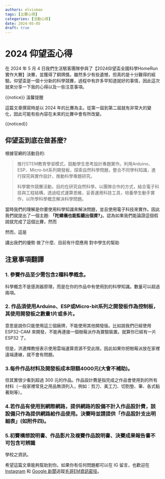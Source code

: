 ```yaml
---
authors: elvismao
tags: [比賽心得]
categories: [活動心得]
date: 2024-05-05
draft: true
---
```


# 2024 仰望盃心得

在 2024 年 5 月 4 日我們生活駭客團隊參與了【2024仰望盃全國科學HomeRun實作大賽】決賽，並獲得了銅牌獎。雖然多少有些遺憾，但真的是十分難得的經驗。仰望盃是一個十分新的科學競賽，過程中有許多早知道就好的事情，因此這次就來分享一下我的心得以及一些注意事項。

{{notice}}
溫馨提醒

這篇文章撰寫時是以 2024 年的比賽為主。從第一屆到第二屆就有非常大的變化，因此可能有些內容在未來的比賽中會有所改變。

{{noticed}}

## 仰望盃到底在做甚麼?

根據官網的活動目的:

> 推行STEM教育學習模式，鼓勵學生思考設計專題實作。利用Arduino、ESP、Micro-bit系列開發板，探索自然科學問題，整合不同學科知識，進行探究與實作設計，推動科學專題研究。
>
> 科學實作競賽活動，目的在研究自然科學。以團隊合作的方式，結合電子科技與工程結構，透過程式運算思維，妥善運用科技工具，培養學生動手實作，以所學科學概念解決科學問題。

當時我們的理解是你要使用科學知識來解決問題，並且使用電子科技來實作。因此我們就提出了一個主題: **「陀螺儀也能監聽出個資?」**。認為如果我們能論證這個假說就完成了這個比賽，然而

然而，這是

講出我們的優勢
做了什麼、目前有什麼應用
對中學生的幫助

## 注意事項翻譯

### 1. 參賽作品至少需包含2種科學概念。

科學概念不是感測器原理，而是在你的作品中有使用到的科學知識。數量可以超過兩項。

### 2. 作品須使用Arduino、ESP或Micro-bit系列之開發板作為控制板，其使用開發板之數量1片或多片。

意思是說你只能使用這三個廠牌，不能使用其他開發版。比如說我們已經使用 ESP32-CAM 來開發，不能再連接一個樹莓派作為實驗裝置。就算你已經有一片 ESP32 了。

但是，洪連輝教授表示使用雲端運算資源不受此限。因此如果你把樹莓派放在家裡遠端連線，就不會有問題。

### 3.每件作品材料及開發板成本限額4000元(大會不補助)。

但其實很少看到超過 300 元的作品。作品設計費是指完成之作品會使用到的所有材料（一般家裡常見之用品無須列入，例如：剪刀、美工刀、切割墊、筆、各式黏著劑等）。

### 4.若作品有使用到網際網路，提供網路的設備不計入作品設計費，該設備只作為提供網路給作品使用。決賽時並請提供「作品設計支出明細表」(如附件四)。

### 5.初賽構想說明書、作品影片及複賽作品說明書、決賽成果報告書不可包含可辨識

學校之資訊。

希望這篇文章能夠幫助到你。如果你有任何問題都可以在 IG 留言，也歡迎在 [Instagram](https://www.instagram.com/em.tec.blog) 和 [Google 新聞](https://news.google.com/publications/CAAqBwgKMKXLvgswsubVAw?ceid=TW:zh-Hant&oc=3)追蹤[毛哥EM資訊密技](https://em-tec.github.io/)。
